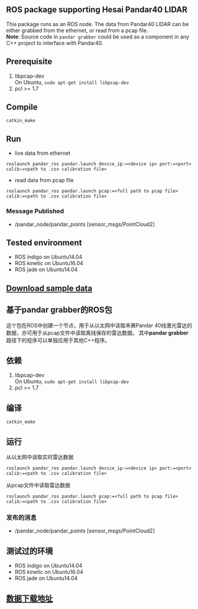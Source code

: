ROS package supporting Hesai Pandar40 LIDAR
---
This package runs as an ROS node. The data from Pandar40 LIDAR can be either grabbed from the ethernet, or read from a pcap file.  
**Note**:  Source code in `pandar grabber` could be used as a component in any C++ project to interface with Pandar40.

## Prerequisite
1. libpcap-dev  
  On Ubuntu, `sudo apt-get install libpcap-dev`
2. pcl >= 1.7  

## Compile
```
catkin_make
```

## Run
- live data from ethernet  
```
roslaunch pandar_ros pandar.launch device_ip:=<device ip> port:=<port> calib:=<path to .csv calibration file>
```
- read data from pcap file  
```
roslaunch pandar_ros pandar.launch pcap:=<full path to pcap file> calib:=<path to .csv calibration file>
```

### Message Published 
* /pandar\_node/pandar\_points [sensor\_msgs/PointCloud2]

## Tested environment
* ROS indigo on Ubuntu14.04
* ROS kinetic on Ubuntu16.04
* ROS jade on Ubuntu14.04

## [Download sample data](http://www.hesaitech.com/un-file.html?backUrl=/autonomous_driving.html)


基于pandar grabber的ROS包
---
这个包在ROS中创建一个节点，用于从以太网中读取禾赛Pandar 40线激光雷达的数据，亦可用于从pcap文件中读取离线保存的雷达数据。
其中**pandar grabber**路径下的程序可以单独应用于其他C++程序。

## 依赖
1. libpcap-dev  
  On Ubuntu, `sudo apt-get install libpcap-dev`
2. pcl >= 1.7  

## 编译
```
catkin_make
```

## 运行
从以太网中读取实时雷达数据
```
roslaunch pandar_ros pandar.launch device_ip:=<device ip> port:=<port> calib:=<path to .csv calibration file>
```
从pcap文件中读取雷达数据
```
roslaunch pandar_ros pandar.launch pcap:=<full path to pcap file> calib:=<path to .csv calibration file>
```

### 发布的消息 
* /pandar\_node/pandar\_points [sensor\_msgs/PointCloud2]

## 测试过的环境
* ROS indigo on Ubuntu14.04
* ROS kinetic on Ubuntu16.04
* ROS jade on Ubuntu14.04

## [数据下载地址](http://www.hesaitech.com/un-file.html?backUrl=/autonomous_driving.html)
